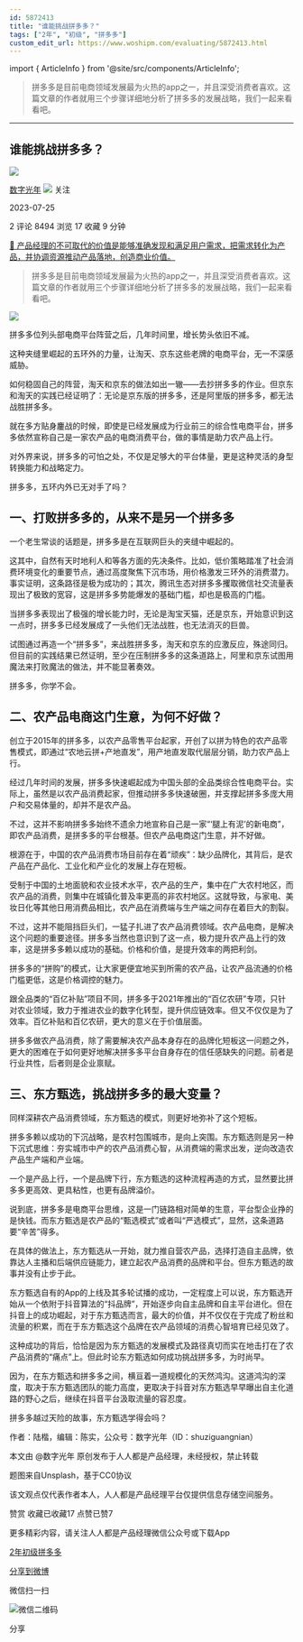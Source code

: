 ```yaml
---
id: 5872413
title: "谁能挑战拼多多？"
tags: ["2年", "初级", "拼多多"]
custom_edit_url: https://www.woshipm.com/evaluating/5872413.html
---
```

import { ArticleInfo } from '@site/src/components/ArticleInfo';

<ArticleInfo
    author="数字光年"
    authorLink="https://www.woshipm.com/u/1082990"
    published="2023-07-25"
    views={8494}
    comments={2}
    collects={17}
/>

> 拼多多是目前电商领域发展最为火热的app之一，并且深受消费者喜欢。这篇文章的作者就用三个步骤详细地分析了拼多多的发展战略，我们一起来看看吧。

---

## 谁能挑战拼多多？

[![](https://image.woshipm.com/wp-files/2021/12/N5v0lxHex5ed7gJSZhS9.jpg!/both/72x72)](https://www.woshipm.com/u/1082990)

[数字光年](https://www.woshipm.com/u/1082990) ![](https://static.woshipm.com/tag/1101_1@2x.png) 关注

2023-07-25

2 评论 8494 浏览 17 收藏 9 分钟

[🔗 产品经理的不可取代的价值是能够准确发现和满足用户需求，把需求转化为产品，并协调资源推动产品落地，创造商业价值。](https://ke.qidianla.com/courses/90pm)

> 拼多多是目前电商领域发展最为火热的app之一，并且深受消费者喜欢。这篇文章的作者就用三个步骤详细地分析了拼多多的发展战略，我们一起来看看吧。

![](https://image.woshipm.com/2023/05/06/02be09d6-ec01-11ed-adbb-00163e0b5ff3.jpg)

拼多多位列头部电商平台阵营之后，几年时间里，增长势头依旧不减。

这种夹缝里崛起的五环外的力量，让淘天、京东这些老牌的电商平台，无一不深感威胁。

如何稳固自己的阵营，淘天和京东的做法如出一辙——去抄拼多多的作业。但京东和淘天的实践已经证明了：无论是京东版的拼多多，还是阿里版的拼多多，都无法战胜拼多多。

就在多方贴身鏖战的时候，即使是已经发展成为行业前三的综合性电商平台，拼多多依然宣称自己是一家农产品的电商消费平台，做的事情是助力农产品上行。

对外界来说，拼多多的可怕之处，不仅是足够大的平台体量，更是这种灵活的身型转换能力和战略定力。

拼多多，五环内外已无对手了吗？

## 一、打败拼多多的，从来不是另一个拼多多

一个老生常谈的话题是，拼多多是在互联网巨头的夹缝中崛起的。

这其中，自然有天时地利人和等各方面的先决条件。比如，低价策略踏准了社会消费环境变化的重要节点，通过高度聚焦下沉市场，用价格激发三环外的消费潜力。事实证明，这条路径是极为成功的；其次，腾讯生态对拼多多攫取微信社交流量表现出了极致的宽容，这是拼多多势能爆发的基础门槛，却也是极高的门槛。

当拼多多表现出了极强的增长能力时，无论是淘宝天猫，还是京东，开始意识到这一点时，拼多多已经发展成了一头他们无法战胜，也无法消灭的巨兽。

试图通过再造一个“拼多多”，来战胜拼多多，淘天和京东的应激反应，殊途同归。但目前的实践结果已然证明，至少在压制拼多多的这条道路上，阿里和京东试图用魔法来打败魔法的做法，并不能显著奏效。

拼多多，你学不会。

## 二、农产品电商这门生意，为何不好做？

创立于2015年的拼多多，以农产品零售平台起家，开创了以拼为特色的农产品零售模式，即通过“农地云拼+产地直发”，用产地直发取代层层分销，助力农产品上行。

经过几年时间的发展，拼多多快速崛起成为中国头部的全品类综合性电商平台。实际上，虽然是以农产品消费起家，但推动拼多多快速破圈，并支撑起拼多多庞大用户和交易体量的，却并不是农产品。

不过，这并不影响拼多多始终不遗余力地宣称自己是一家“‘腿上有泥’的新电商”，即农产品消费，是拼多多的平台根基。但农产品电商这门生意，并不好做。

根源在于，中国的农产品消费市场目前存在着“顽疾”：缺少品牌化，其背后，是农产品在产品化、工业化和产业化的发展上存在短板。

受制于中国的土地面貌和农业技术水平，农产品的生产，集中在广大农村地区，而农产品的消费，则集中在城镇化普及率更高的非农村地区。这就导致，与家电、美妆日化等其他日用消费品相比，农产品在消费端与生产端之间存在着巨大的割裂。

不过，这并不能阻挡巨头们，一猛子扎进了农产品消费领域。农产品电商，是解决这个问题的重要途径。拼多多当然也意识到了这一点，极力提升农产品上行的效率，这是拼多多赖以成功的基础。价格和价值，是提升效率的两把利剑。

拼多多的“拼购”的模式，让大家更便宜地买到所需的农产品，让农产品流通的价格门槛更低，这是价格调控的魅力。

跟全品类的“百亿补贴”项目不同，拼多多于2021年推出的“百亿农研”专项，只针对农业领域，致力于推进农业的数字化转型，提升供应链效率。但又不仅仅是为了效率。百亿补贴和百亿农研，更大的意义在于价值层面。

拼多多做农产品消费，除了需要解决农产品本身存在的品牌化短板这一问题之外，更大的困难在于如何更好地解决拼多多平台自身存在的信任感缺失的问题。前者是行业共性，后者则是企业禀赋。

## 三、东方甄选，挑战拼多多的最大变量？

同样深耕农产品消费领域，东方甄选的模式，则更好地弥补了这个短板。

拼多多赖以成功的下沉战略，是农村包围城市，是向上突围。东方甄选则是另一种下沉式思维：夯实城市中产的农产品消费心智，从消费端的需求出发，逆向改造农产品生产端和产业端。

一个是产品上行，一个是品牌下行，东方甄选的这种流程再造的方式，显然要比拼多多更高效、更具粘性，也更有品牌溢价。

说到底，拼多多是电商平台思维，这是一门链路相对简单的生意，平台型企业挣的是快钱。而东方甄选是农产品的“甄选模式”或者叫“严选模式”，显然，这条道路要“辛苦”得多。

在具体的做法上，东方甄选从一开始，就力推自营农产品，选择打造自主品牌，依靠达人主播和后端供应链能力，建立起农产品消费的品牌和平台。但东方甄选的故事并没有止步于此。

东方甄选自有的App的上线及其多轮试播的成功，一定程度上可以说，东方甄选开始从一个依附于抖音算法的“抖品牌”，开始逐步向自主品牌和自主平台进化。但在抖音上的成功崛起，对于东方甄选而言，最大的价值，并不仅仅在于完成了粉丝和流量的积累，而在于东方甄选这个品牌在农产品领域的消费心智培育已经见效了。

这种成功的背后，恰恰是因为东方甄选的发展模式及路径真切而实在地击打在了农产品消费的“痛点”上。但此时论东方甄选如何成功挑战拼多多，为时尚早。

因为，在东方甄选和拼多多之间，横亘着一道规模化的天然鸿沟。这道鸿沟的深度，取决于东方甄选团队的能力高度，更取决于抖音对东方甄选早早曝出自主化道路的野心之后，继续在抖音平台汲取流量的容忍度。

拼多多越过天险的故事，东方甄选学得会吗？

作者：陆楷，编辑：陈实，公众号：数字光年（ID：shuziguangnian）

本文由 @数字光年 原创发布于人人都是产品经理，未经授权，禁止转载

题图来自Unsplash，基于CC0协议

该文观点仅代表作者本人，人人都是产品经理平台仅提供信息存储空间服务。

赞赏 收藏已收藏17 点赞已赞7

更多精彩内容，请关注人人都是产品经理微信公众号或下载App

[2年](https://www.woshipm.com/tag/2%e5%b9%b4)[初级](https://www.woshipm.com/tag/%e5%88%9d%e7%ba%a7)[拼多多](https://www.woshipm.com/tag/%e6%8b%bc%e5%a4%9a%e5%a4%9a)

[分享到微博](https://service.weibo.com/share/share.php?appkey=2775287854&title=谁能挑战拼多多？&url=https://www.woshipm.com/evaluating/5872413.html&pic=https://image.woshipm.com/2023/05/06/02be09d6-ec01-11ed-adbb-00163e0b5ff3.jpg)

微信扫一扫

![微信二维码](https://api.pwmqr.com/qrcode/create/?url=https://www.woshipm.com/evaluating/5872413.html)

分享